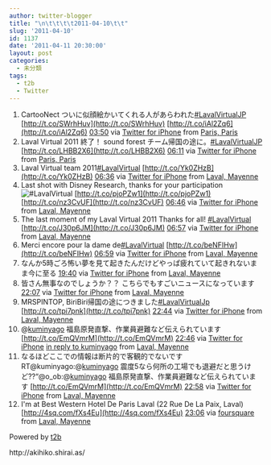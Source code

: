```yaml
---
author: twitter-blogger
title: "\n\t\t\t\t2011-04-10\t\t"
slug: '2011-04-10'
id: 1137
date: '2011-04-11 20:30:00'
layout: post
categories:
  - 未分類
tags:
  - t2b
  - Twitter
---
```


<div xmlns:georss="http://www.georss.org/georss">

1.  <span><span>CartooNect ついに似顔絵かいてくれる人があらわれた[#LavalVirtualJP](http://twitter.com/search?q=%23LavalVirtualJP "#LavalVirtualJP") [http://t.co/SWrhHuv](http://t.co/SWrhHuv) [http://t.co/iAl2Zq6](http://t.co/iAl2Zq6)</span> <span>[<span>03:50</span>](http://twitter.com/o_ob/status/57092987162857472) <span>via [Twitter for iPhone](http://twitter.com/)</span> from [Paris, Paris<span></span>](http://maps.google.com/maps?q=48.86130625,2.34035032)</span></span>
2.  <span><span>Laval Virtual 2011 終了！ sound forest チーム帰国の途に。[#LavalVirtualJP](http://twitter.com/search?q=%23LavalVirtualJP "#LavalVirtualJP") [http://t.co/LHBB2X6](http://t.co/LHBB2X6)</span> <span>[<span>06:11</span>](http://twitter.com/o_ob/status/57128505191833600) <span>via [Twitter for iPhone](http://twitter.com/)</span> from [Paris, Paris<span></span>](http://maps.google.com/maps?q=48.86130625,2.34035032)</span></span>
3.  <span><span>Laval Virtual team 2011[#LavalVirtual](http://twitter.com/search?q=%23LavalVirtual "#LavalVirtual") [http://t.co/Yk0ZHzB](http://t.co/Yk0ZHzB)</span> <span>[<span>06:36</span>](http://twitter.com/o_ob/status/57134820144324608) <span>via [Twitter for iPhone](http://twitter.com/)</span> from [Laval, Mayenne<span></span>](http://maps.google.com/maps?q=48.06489541,-0.77130575)</span></span>
4.  <span><span>Last shot with Disney Research, thanks for your participation![#LavalVirtual](http://twitter.com/search?q=%23LavalVirtual "#LavalVirtual") [http://t.co/pjoPZw1](http://t.co/pjoPZw1) [http://t.co/nz3CvUF](http://t.co/nz3CvUF)</span> <span>[<span>06:46</span>](http://twitter.com/o_ob/status/57137492171825152) <span>via [Twitter for iPhone](http://twitter.com/)</span> from [Laval, Mayenne<span></span>](http://maps.google.com/maps?q=48.06494320,-0.77190323)</span></span>
5.  <span><span>The last moment of my Laval Virtual 2011 Thanks for all! [#LavalVirtual](http://twitter.com/search?q=%23LavalVirtual "#LavalVirtual") [http://t.co/J30p6JM](http://t.co/J30p6JM)</span> <span>[<span>06:57</span>](http://twitter.com/o_ob/status/57140234965622785) <span>via [Twitter for iPhone](http://twitter.com/)</span> from [Laval, Mayenne<span></span>](http://maps.google.com/maps?q=48.06708055,-0.77397788)</span></span>
6.  <span><span>Merci encore pour la dame de[#LavalVirtual](http://twitter.com/search?q=%23LavalVirtual "#LavalVirtual") [http://t.co/beNFIHw](http://t.co/beNFIHw)</span> <span>[<span>06:59</span>](http://twitter.com/o_ob/status/57140550209519616) <span>via [Twitter for iPhone](http://twitter.com/)</span> from [Laval, Mayenne<span></span>](http://maps.google.com/maps?q=48.07081996,-0.77309020)</span></span>
7.  <span><span>なんか5時ごろ怖い夢を見て起きたんだけどやっぱ疲れていて起きれないまま今に至る</span> <span>[<span>19:40</span>](http://twitter.com/o_ob/status/57332158498484224) <span>via [Twitter for iPhone](http://twitter.com/)</span> from [Laval, Mayenne<span></span>](http://maps.google.com/maps?q=48.07100546,-0.76870471)</span></span>
8.  <span><span>皆さん無事なのでしょうか？？ こちらでもすごいニュースになっています</span> <span>[<span>22:07</span>](http://twitter.com/o_ob/status/57369198560686080) <span>via [Twitter for iPhone](http://twitter.com/)</span> from [Laval, Mayenne<span></span>](http://maps.google.com/maps?q=48.07077026,-0.76870879)</span></span>
9.  <span><span>MRSPINTOP, BiriBiri帰国の途につきました[#LavalVirtualJp](http://twitter.com/search?q=%23LavalVirtualJp "#LavalVirtualJp") [http://t.co/tpi7pnk](http://t.co/tpi7pnk)</span> <span>[<span>22:44</span>](http://twitter.com/o_ob/status/57378565129371648) <span>via [Twitter for iPhone](http://twitter.com/)</span> from [Laval, Mayenne<span></span>](http://maps.google.com/maps?q=48.06536638,-0.77187687)</span></span>
10.  <span><span>@[kuminyago](http://twitter.com/kuminyago "kuminyago") 福島原発直撃、作業員避難など伝えられています [http://t.co/EmQVmrM](http://t.co/EmQVmrM)</span> <span>[<span>22:46</span>](http://twitter.com/o_ob/status/57379080819064832) <span>via [Twitter for iPhone](http://twitter.com/)</span> [in reply to kuminyago](http://twitter.com/kuminyago/status/57376953489035264) from [Laval, Mayenne<span></span>](http://maps.google.com/maps?q=48.06536638,-0.77187687)</span></span>
11.  <span><span>なるほどここでの情報は断片的で客観的でないですRT@kuminyago:@[kuminyago](http://twitter.com/kuminyago "kuminyago") 震度5なら何所の工場でも退避だと思うけど⁇“@o_ob:@[kuminyago](http://twitter.com/kuminyago "kuminyago") 福島原発直撃、作業員避難など伝えられています [http://t.co/EmQVmrM](http://t.co/EmQVmrM)</span> <span>[<span>22:58</span>](http://twitter.com/o_ob/status/57382124545781760) <span>via [Twitter for iPhone](http://twitter.com/)</span> from [Laval, Mayenne<span></span>](http://maps.google.com/maps?q=48.07366330,-0.76290147)</span></span>
12.  <span><span>I'm at Best Western Hotel De Paris Laval (22 Rue De La Paix, Laval) [http://4sq.com/fXs4Eu](http://4sq.com/fXs4Eu)</span> <span>[<span>23:06</span>](http://twitter.com/o_ob/status/57384126558384129) <span>via [foursquare](http://foursquare.com)</span> from [Laval, Mayenne<span></span>](http://maps.google.com/maps?q=48.070932,-0.767981)</span></span>

</div>

Powered by [t2b](http://t2b.utilz.jp/)

<div>http://akihiko.shirai.as/</div>